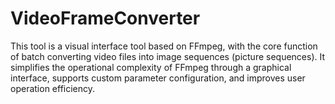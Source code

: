 # VideoFrameConverter
This tool is a visual interface tool based on FFmpeg, with the core function of batch converting video files into image sequences (picture sequences). It simplifies the operational complexity of FFmpeg through a graphical interface, supports custom parameter configuration, and improves user operation efficiency.
